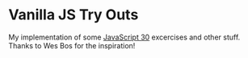# Vanilla JS Try Outs

My implementation of some [JavaScript 30](https://javascript30.com/) excercises and other stuff.  
Thanks to Wes Bos for the inspiration!  
